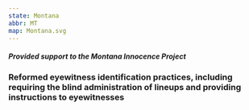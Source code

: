 ```yaml
---
state: Montana
abbr: MT
map: Montana.svg
---
```

<h5>Provided support to the Montana Innocence Project</h5>
<h3>Reformed eyewitness identification practices, including requiring the blind administration of lineups and providing instructions to eyewitnesses</h3>
